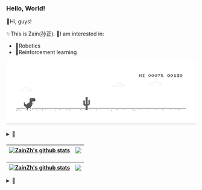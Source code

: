 ### Hello, World!
👋Hi, guys! 

✨This is Zain(孙正).
🤔I am interested in:
- 🤖️Robotics 
- 🧠Reinforcement learning


![Dino](https://raw.githubusercontent.com/praveenscience/praveenscience/master/dino.gif)

<details>
<summary>🌱</summary>
<pre><code>

<!--START_SECTION:waka-->
**I'm an Early 🐤** 

```text
🌞 Morning    45 commits     ██░░░░░░░░░░░░░░░░░░░░░░░   9.49% 
🌆 Daytime    254 commits    █████████████░░░░░░░░░░░░   53.59% 
🌃 Evening    166 commits    ████████░░░░░░░░░░░░░░░░░   35.02% 
🌙 Night      9 commits      ░░░░░░░░░░░░░░░░░░░░░░░░░   1.9%

```
📅 **I'm Most Productive on Thursday** 

```text
Monday       76 commits     ████░░░░░░░░░░░░░░░░░░░░░   16.03% 
Tuesday      56 commits     ███░░░░░░░░░░░░░░░░░░░░░░   11.81% 
Wednesday    102 commits    █████░░░░░░░░░░░░░░░░░░░░   21.52% 
Thursday     128 commits    ██████░░░░░░░░░░░░░░░░░░░   27.0% 
Friday       77 commits     ████░░░░░░░░░░░░░░░░░░░░░   16.24% 
Saturday     22 commits     █░░░░░░░░░░░░░░░░░░░░░░░░   4.64% 
Sunday       13 commits     ░░░░░░░░░░░░░░░░░░░░░░░░░   2.74%

```


📊 **This Week I Spent My Time On** 

```text
⌚︎ Time Zone: Asia/Shanghai

💬 Programming Languages: 
Python                   21 hrs 23 mins      █████████████████████░░░░   84.28% 
YAML                     1 hr 27 mins        █░░░░░░░░░░░░░░░░░░░░░░░░   5.74% 
Text                     1 hr 17 mins        █░░░░░░░░░░░░░░░░░░░░░░░░   5.06% 
reStructuredText         34 mins             ░░░░░░░░░░░░░░░░░░░░░░░░░   2.25% 
JSON                     34 mins             ░░░░░░░░░░░░░░░░░░░░░░░░░   2.24%

🔥 Editors: 
PyCharm                  24 hrs 23 mins      ████████████████████████░   96.14% 
CLion                    49 mins             ░░░░░░░░░░░░░░░░░░░░░░░░░   3.27% 
VS Code                  9 mins              ░░░░░░░░░░░░░░░░░░░░░░░░░   0.59%

💻 Operating System: 
Linux                    25 hrs 22 mins      █████████████████████████   100.0%

```

**I Mostly Code in Python** 

```text
Python                   10 repos            █████████████░░░░░░░░░░░░   52.63% 
C++                      6 repos             ████████░░░░░░░░░░░░░░░░░   31.58% 
Jupyter Notebook         2 repos             ██░░░░░░░░░░░░░░░░░░░░░░░   10.53% 
C                        1 repo              █░░░░░░░░░░░░░░░░░░░░░░░░   5.26%

```



 Last Updated on 02/12/2022 01:28:05 UTC
<!--END_SECTION:waka-->
</code></pre>
</details>



#### 
| <a href="https://github.com/ZainZh/github-readme-stats"><img align="center" src="https://github-readme-stats-an0fxpx8x-zainzh.vercel.app/api/top-langs/?username=ZainZh&layout=compact&show_icons=true&include_all_commits=true&theme=buefy&hide_border=true" alt="ZainZh's github stats" /></a> | <a href="https://github.com/ZainZh/github-readme-stats"><img align="center" src="https://github-readme-stats-an0fxpx8x-zainzh.vercel.app/api/wakatime?username=ZainZh&layout=compact&theme=buefy&hide_border=true&langs_count=8" /></a> |
| ------------- | ------------- |

#### 
| <a href="https://github.com/ZainZh/github-readme-stats"><img align="center" src="https://github-readme-stats-an0fxpx8x-zainzh.vercel.app/api?username=ZainZh&show_icons=true&include_all_commits=true&theme=buefy&hide_border=true" alt="ZainZh's github stats" /></a> | <a href="https://github.com/ZainZh/github-readme-stats"><img align="center" src="https://github-readme-streak-stats.herokuapp.com/?user=ZainZh&layout=compact&theme=buefy&hide_border=true" /></a> |
| --- | --- |


<details>
<summary>💬</summary>
<pre><code>

Most Used Languages: The language that I used most in all projects.
Wakatime Stats: My working time stats in the past fourteen days.
Github stats: My growth process.
</code></pre>
</details>

<!--
**ZainZh/ZainZh** is a ✨ _special_ ✨ repository because its `README.md` (this file) appears on your GitHub profile.

Here are some ideas to get you started:

- 🔭 I’m currently working on ...
- 🌱 I’m currently learning ...
- 👯 I’m looking to collaborate on ...
- 🤔 I’m looking for help with ...
- 💬 Ask me about ...
- 📫 How to reach me: ...
- 😄 Pronouns: ...
- ⚡ Fun fact: ...
-->
